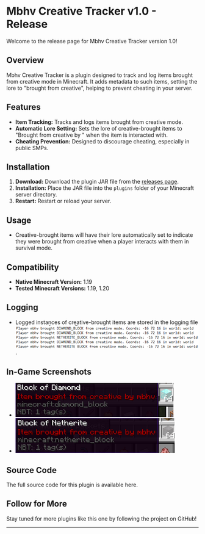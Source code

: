 # Mbhv Creative Tracker v1.0 - Release

Welcome to the release page for Mbhv Creative Tracker version 1.0!

## Overview

Mbhv Creative Tracker is a plugin designed to track and log items brought from creative mode in Minecraft. It adds metadata to such items, setting the lore to "brought from creative", helping to prevent cheating in your server.

## Features

- **Item Tracking:** Tracks and logs items brought from creative mode.
- **Automatic Lore Setting:** Sets the lore of creative-brought items to "Brought from creative by <player name>" when the item is interacted with.
- **Cheating Prevention:** Designed to discourage cheating, especially in public SMPs.

## Installation

1. **Download:** Download the plugin JAR file from the [releases page](https://www.spigotmc.org/resources/mbhv-creative-tracker.116197/).
2. **Installation:** Place the JAR file into the `plugins` folder of your Minecraft server directory.
3. **Restart:** Restart or reload your server.

## Usage

- Creative-brought items will have their lore automatically set to indicate they were brought from creative when a player interacts with them in survival mode.

## Compatibility

- **Native Minecraft Version:** 1.19
- **Tested Minecraft Versions:** 1.19, 1.20

## Logging

- Logged instances of creative-brought items are stored in the logging file ![logs](https://raw.githubusercontent.com/TrickyFNFexe/Mbhv-Creative-Tracker/main/github/Screenshot%202024-04-14%20184234.png).

## In-Game Screenshots

- ![Brought diamond blocks from creative](https://raw.githubusercontent.com/TrickyFNFexe/Mbhv-Creative-Tracker/main/github/Screenshot%202024-04-14%20184308.png)
- ![Brought netherite blocks from creative](https://raw.githubusercontent.com/TrickyFNFexe/Mbhv-Creative-Tracker/main/github/Screenshot%202024-04-14%20184321.png)

## Source Code

The full source code for this plugin is available here.

## Follow for More

Stay tuned for more plugins like this one by following the project on GitHub!

---

